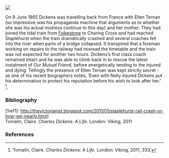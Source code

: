 <a href="https://beta.kent-maps.online"><img src="https://beta.kent-maps.online/juncture/ve-button.png"></a>
<param ve-config title="Staplehurst Railway Disaster 1865" author="Professor Carolyn Oulton" layout="vtl" banner="https://raw.githubusercontent.com/kent-map/images/main/banners/19c.jpg">

<param ve-entity eid="Q375314" aliases="Folkestone">

On 9 June 1865 Dickens was travelling back from France with Ellen Ternan (so impressive was his propaganda machine that arguments as to whether she was his actual mistress continue to this day) and her mother. They had joined the tidal train from [Folkestone](/19c/19c-folkestone) to Charing Cross and had reached Staplehurst when the train dramatically crashed and several coaches fell into the river when parts of a bridge collapsed. It transpired that a foreman working on repairs to the railway had misread the timetable and the train was not expected for another two hours. Dickens’s first class coach remained intact and he was able to climb back in to rescue the latest instalment of _Our Mutual Friend_, before energetically tending to the injured and dying. Tellingly the presence of Ellen Ternan was kept strictly secret - as one of his recent biographers notes, ‘Even with Nelly injured Dickens put his determination to protect his reputation before his wish to look after her.’ [^ref1]. 
<param ve-image url="https://raw.githubusercontent.com/kent-map/images/main/dickens/Staplehurst.jpg" label="Staplehurst Rail Crash" attribution="©The British Library Board. F60118-30 Images Online">

### Bibliography
[1ref1]: http://thevictorianist.blogspot.com/2011/01/staplehurst-rail-crash-or-how-we-nearly.html)    
 Tomalin, Claire. _Charles Dickens: A Life._ London: Viking, 2011  
<param ve-image url="https://upload.wikimedia.org/wikipedia/commons/b/b8/Staplehurst_rail_crash.jpg" label="Staplehurst Rail Crash" attribution="Illustrated London News, Public domain, via Wikimedia Commons">

### References
[^ref1]: Tomalin, Claire. _Charles Dickens: A Life._ London: Viking, 2011, 333.
